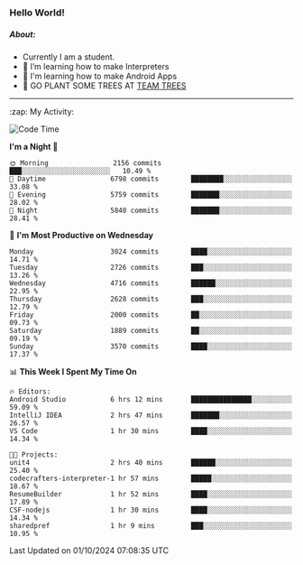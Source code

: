 ### Hello World!

##### About:
- Currently I am a student.
- 🌱 I’m learning how to make Interpreters
- 🌱 I'm learning how to make Android Apps
- 🌱 GO PLANT SOME TREES AT [TEAM TREES](https://teamtrees.org/)

---
  <summary>:zap: My Activity:</summary>
  
<!--START_SECTION:waka-->
![Code Time](http://img.shields.io/badge/Code%20Time-1%2C486%20hrs%2015%20mins-blue)

**I'm a Night 🦉** 

```text
🌞 Morning                2156 commits        ███░░░░░░░░░░░░░░░░░░░░░░   10.49 % 
🌆 Daytime                6798 commits        ████████░░░░░░░░░░░░░░░░░   33.08 % 
🌃 Evening                5759 commits        ███████░░░░░░░░░░░░░░░░░░   28.02 % 
🌙 Night                  5840 commits        ███████░░░░░░░░░░░░░░░░░░   28.41 % 
```
📅 **I'm Most Productive on Wednesday** 

```text
Monday                   3024 commits        ████░░░░░░░░░░░░░░░░░░░░░   14.71 % 
Tuesday                  2726 commits        ███░░░░░░░░░░░░░░░░░░░░░░   13.26 % 
Wednesday                4716 commits        ██████░░░░░░░░░░░░░░░░░░░   22.95 % 
Thursday                 2628 commits        ███░░░░░░░░░░░░░░░░░░░░░░   12.79 % 
Friday                   2000 commits        ██░░░░░░░░░░░░░░░░░░░░░░░   09.73 % 
Saturday                 1889 commits        ██░░░░░░░░░░░░░░░░░░░░░░░   09.19 % 
Sunday                   3570 commits        ████░░░░░░░░░░░░░░░░░░░░░   17.37 % 
```


📊 **This Week I Spent My Time On** 

```text
🔥 Editors: 
Android Studio           6 hrs 12 mins       ███████████████░░░░░░░░░░   59.09 % 
IntelliJ IDEA            2 hrs 47 mins       ███████░░░░░░░░░░░░░░░░░░   26.57 % 
VS Code                  1 hr 30 mins        ████░░░░░░░░░░░░░░░░░░░░░   14.34 % 

🐱‍💻 Projects: 
unit4                    2 hrs 40 mins       ██████░░░░░░░░░░░░░░░░░░░   25.40 % 
codecrafters-interpreter-1 hr 57 mins        █████░░░░░░░░░░░░░░░░░░░░   18.67 % 
ResumeBuilder            1 hr 52 mins        ████░░░░░░░░░░░░░░░░░░░░░   17.89 % 
CSF-nodejs               1 hr 30 mins        ████░░░░░░░░░░░░░░░░░░░░░   14.34 % 
sharedpref               1 hr 9 mins         ███░░░░░░░░░░░░░░░░░░░░░░   10.95 % 
```


 Last Updated on 01/10/2024 07:08:35 UTC
<!--END_SECTION:waka-->
